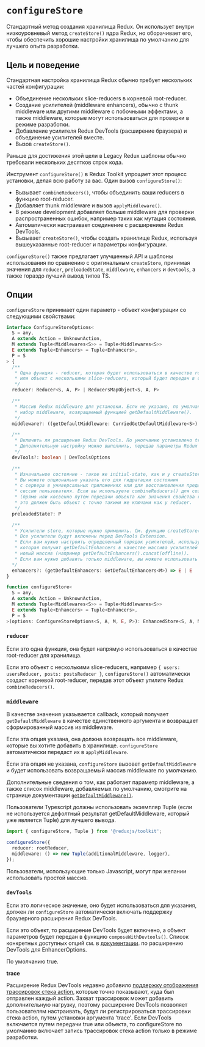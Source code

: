 # `configureStore`

Стандартный метод создания хранилища Redux. Он использует внутри низкоуровневый метод `createStore()` ядра Redux, но оборачивает его, чтобы обеспечить хорошие настройки хранилища по умолчанию для лучшего опыта разработки.

## Цель и поведение

Стандартная настройка хранилища Redux обычно требует нескольких частей конфигурации:

- Объединение нескольких slice-reducers в корневой root-reducer.
- Создание усилителей (middleware enhancers), обычно с thunk middleware или другими middleware с побочными эффектами, а также middleware, которые могут использоваться для проверки в режиме разработки.
- Добавление усилителя Redux DevTools (расширение браузера) и объединение усилителей вместе.
- Вызов `createStore()`.

Раньше для достижения этой цели в Legacy Redux шаблоны обычно требовали нескольких десятков строк кода.

Инструмент `configureStore()` в Redux Toolkit упрощает этот процесс установки, делая всю работу за вас. Один вызов `configureStore()`:

- Вызывает `combineReducers()`, чтобы объединить ваши reducers в функцию root-reducer.
- Добавляет thunk middleware и вызов `applyMiddleware()`.
- В режиме development добавляет больше middleware для проверки распространенных ошибок, например таких как мутация состояния.
- Автоматически настраивает соединение с расширением Redux DevTools.
- Вызывает `createStore()`, чтобы создать хранилище Redux, используя вышеуказанные root-reducer и параметры конфигурации.

`configureStore()` также предлагает улучшенный API и шаблоны использования по сравнению с оригинальным `createStore`, принимая значения для `reducer`, `preloadedState`, `middleware`, `enhancers` и `devtools`, а также гораздо лучший вывод типов TS.

## Опции

`configureStore` принимает один параметр - объект конфигурации со следующими свойствами:

```ts
interface ConfigureStoreOptions<
  S = any,
  A extends Action = UnknownAction,
  M extends Tuple<Middlewares<S>> = Tuple<Middlewares<S>>
  E extends Tuple<Enhancers> = Tuple<Enhancers>,
  P = S
> {
  /**
   * Одна функция - reducer, которая будет использоваться в качестве root-reducer
   * или объект c несколькими slice-reducers, который будет передан в combineReducers()
   */
  reducer: Reducer<S, A, P> | ReducersMapObject<S, A, P>

  /**
   * Массив Redux middleware для установки. Если не указано, по умолчанию используется
   * набор middleware, возвращаемый функцией getDefaultMiddleware().
   */
  middleware?: ((getDefaultMiddleware: CurriedGetDefaultMiddleware<S>) => M) | M

  /**
   * Включить ли расширение Redux DevTools. По умолчанию установлено true.
   * Дополнительную настройку можно выполнить, передав параметры Redux DevTools.
   */
  devTools?: boolean | DevToolsOptions

  /**
   * Изначальное состояние - такое же initial-state, как и у createStore в Redux.
   * Вы можете опционально указать его для гидратации состояния
   * с сервера в универсальных приложениях или для восстановления предыдущей сериализованной
   * сессии пользователя. Если вы используете combineReducers() для создания root-reducer
   * (прямо или косвенно путем передачи объекта как значения свойства reducer)
   * это должен быть объект с точно такими же ключами как у reducer.
   */
  preloadedState?: P

  /**
   * Усилители store, которые нужно применить. См. функцию createStore() в Redux.
   * Все усилители будут включены перед DevTools Extension.
   * Если вам нужно настроить определенный порядок усилителей, используйте callback функцию,
   * которая получит getDefaultEnhancers в качестве массива усилителей и должна вернуть
   * новый массив (например getDefaultEnhancers().concat(offline)).
   * Если вам нужно добавить только middleware, вы можете использовать свойство middleware.
  */
  enhancers?: (getDefaultEnhancers: GetDefaultEnhancers<M>) => E | E
}

function configureStore<
  S = any,
  A extends Action = UnknownAction,
  M extends Tuple<Middlewares<S>> = Tuple<Middlewares<S>>
  E extends Tuple<Enhancers> = Tuple<Enhancers>,
  P = S
>(options: ConfigureStoreOptions<S, A, M, E, P>): EnhancedStore<S, A, M, E>
```

### `reducer`

Если это одна функция, она будет напрямую использоваться в качестве root-reducer для хранилища.

Если это объект c несколькими slice-reducers, например `{ users: usersReducer, posts: postsReducer }`, `configureStore()` автоматически создаст корневой root-reducer, передав этот объект утилите Redux `combineReducers()`.

### `middleware`

В качестве значения указывается callback, который получает `getDefaultMiddleware` в качестве единственного аргумента и возвращает сформированный массив из middleware.

Если эта опция указана, она должна возвращать все middleware, которые вы хотите добавить в хранилище. `configureStore` автоматически передаст их в `applyMiddleware`.

Если эта опция не указана, `configureStore` вызовет `getDefaultMiddleware` и будет использовать возвращаемый массив middleware по умолчанию.

Дополнительные сведения о том, как работает параметр middleware, а также список middleware, добавляемых по умолчанию, смотрите на странице документации [`getDefaultMiddleware()`](./getDefaultMiddleware.md).

Пользователи Typescript должны использовать экземпляр Tuple (если не используется дефолтный результат getDefaultMiddleware, который уже является Tuple) для лучшего вывода.

```ts
import { configureStore, Tuple } from '@reduxjs/toolkit';

configureStore({
  reducer: rootReducer,
  middleware: () => new Tuple(additionalMiddleware, logger),
});
```

Пользователи, использующие только Javascript, могут при желании использовать простой массив.

### `devTools`

Если это логическое значение, оно будет использоваться для указания, должен ли `configureStore` автоматически включать поддержку браузерного расширения Redux DevTools.

Если это объект, то расширение DevTools будет включено, а объект параметров будет передан в функцию `composeWithDevtools()`. Список конкретных доступных опций см. в [документации](./https://github.com/reduxjs/redux-devtools/blob/main/extension/docs/API/Arguments.md). по расширению DevTools для EnhancerOptions.

По умолчанию true.

**trace**

Расширение Redux DevTools недавно добавило [поддержку отображения трассировок стека action](https://github.com/reduxjs/redux-devtools/blob/main/extension/docs/Features/Trace.md), которые точно показывают, куда был отправлен каждый action. Захват трассировок может добавить дополнительную нагрузку, поэтому расширение DevTools позволяет пользователям настраивать, будут ли регистрироваться трассировки стека action, путем установки аргумента 'trace'. Если DevTools включается путем передачи true или объекта, то configureStore по умолчанию включает запись трассировок стека action только в режиме разработки.

